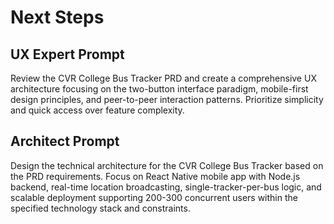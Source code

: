 # Next Steps

## UX Expert Prompt
Review the CVR College Bus Tracker PRD and create a comprehensive UX architecture focusing on the two-button interface paradigm, mobile-first design principles, and peer-to-peer interaction patterns. Prioritize simplicity and quick access over feature complexity.

## Architect Prompt
Design the technical architecture for the CVR College Bus Tracker based on the PRD requirements. Focus on React Native mobile app with Node.js backend, real-time location broadcasting, single-tracker-per-bus logic, and scalable deployment supporting 200-300 concurrent users within the specified technology stack and constraints.